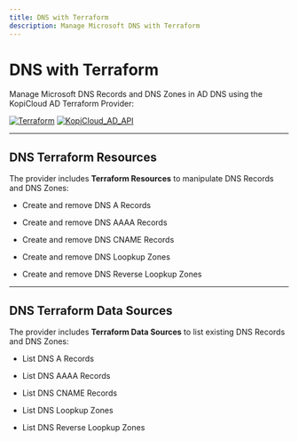 ```yaml
---
title: DNS with Terraform
description: Manage Microsoft DNS with Terraform
---
```


# DNS with Terraform

Manage Microsoft DNS Records and DNS Zones in AD DNS using the KopiCloud AD Terraform Provider:

[![Terraform](https://img.shields.io/badge/terraform-v1.3+-blue.svg)](https://www.terraform.io/downloads.html) [![KopiCloud_AD_API](https://img.shields.io/badge/kopiCloud_ad-v1.0+-blueviolet.svg)](https://www.kopicloud-ad-api.com)

----

## DNS Terraform Resources

The provider includes **Terraform Resources** to manipulate DNS Records and DNS Zones:

- Create and remove DNS A Records

- Create and remove DNS AAAA Records

- Create and remove DNS CNAME Records

- Create and remove DNS Loopkup Zones

- Create and remove DNS Reverse Loopkup Zones

----

## DNS Terraform Data Sources

The provider includes **Terraform Data Sources** to list existing DNS Records and DNS Zones:

- List DNS A Records

- List DNS AAAA Records

- List DNS CNAME Records

- List DNS Loopkup Zones

- List DNS Reverse Loopkup Zones
